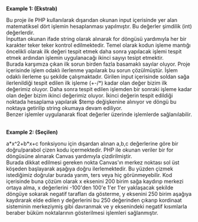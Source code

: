 <b>Example 1: (Ekstrab)</b><br/>
<p>Bu proje ile PHP kullanılarak dışarıdan okunan input içerisinde yer alan matematiksel dört işlemin hesaplanması yapılmıştır. Bu değerler şimdilik (int) değerlerdir.<br/> 
İnputtan okunan ifade string olarak alınarak for döngüsü yardımıyla her bir karakter teker teker kontrol edilmektedir. Temel olarak kodun işleme mantığı öncelikli olarak ilk değeri tespit etmek daha sonra yapılacak işlemi tespit etmek ardından işlemin uygulanacağı ikinci sayıyı tesipt etmektir. <br/>
Burada karşımıza çıkan ilk sorun birden fazla basamaklı sayılar oluyor. Proje içerisinde işlem odaklı ilerlenme yapılarak bu sorun çözülmüştür. İşlem odaklı ilerleme şu şekilde çalışmaktadır. Girilen input içerisinde soldan sağa ilerlenildiği tespit edilen ilk işleme (+-/*) kadar olan değer bizim ilk değerimiz oluyor. Daha sonra tespit edilen işlemden bir sonraki işleme kadar olan değer bizim ikinci değerimiz oluyor. İkinci değerin tespit edildiği noktada hesaplama yapılarak $temp değişkenine alınıyor ve döngü bu noktaya getirilip string okumaya devam ediliyor.<br/> Benzer işlemler uygulanarak float değerler üzerinde işlemlerde sağlanılabilir.
</p>
<br/>
<b>Example 2: (Seçilen)</b><br/>
<p>a*x^2+b*x+c fonksiyonu için dışardan alınan a,b,c değerlerine göre bir doğru/parabol çizen kodu içermektedir. PHP ile okunan veriler bir for döngüsüne alınarak Canvas yardımıyla çizdirilmiştir. <br/>
Burada dikkat edilmesi gereken nokta Canvas'ın merkez noktası sol üst köşeden başlayarak aşağıya doğru ilerlemektedir. Bu yüzden çizmek istediğimiz doğrular burada yarım, ters veya hiç görünmeyebilir. Kod içerisinde buna çözüm olarak x eksenini 200 birim sağa kaydırıp merkezi ortaya alma, x değerlerini -100'den 100'e 1'er 1'er yaklaşacak şekilde döngüye sokarak negatif tarafları da gösterme, y eksenini 250 birim aşağıya kaydırarak elde edilen y değerlerini bu 250 değerinden çıkarıp kordinaat sisteminin merkeziymiş gibi davranmak ve y eksenindeki negatif kısımlarla beraber büküm noktalarının gösterilmesi işlemleri sağlanmıştır. </p>